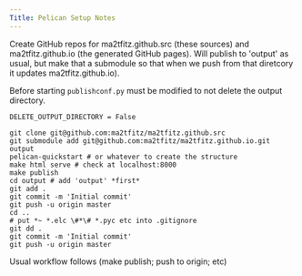 ```yaml
---
Title: Pelican Setup Notes
---
```


Create GitHub repos for ma2tfitz.github.src (these sources) and ma2tfitz.github.io (the generated GitHub pages). Will publish to 'output' as usual, but make that a submodule so that when we push from that diretcory it updates ma2tfitz.github.io).

Before starting `publishconf.py` must be modified to not delete the output directory.

`DELETE_OUTPUT_DIRECTORY = False`

```
git clone git@github.com:ma2tfitz/ma2tfitz.github.src
git submodule add git@github.com:ma2tfitz/ma2tfitz.github.io.git output
pelican-quickstart # or whatever to create the structure
make html serve # check at localhost:8000
make publish
cd output # add 'output' *first*
git add .
git commit -m 'Initial commit'
git push -u origin master
cd ..
# put *~ *.elc \#*\# *.pyc etc into .gitignore
git dd .
git commit -m 'Initial commit'
git push -u origin master
```

Usual workflow follows (make publish; push to origin; etc)

